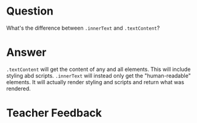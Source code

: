 # Question

What's the difference between `.innerText` and `.textContent`?

# Answer

`.textContent` will get the content of any and all elements. This will include styling abd scripts. `.innerText` will instead only get the "human-readable" elements. It will actually render styling and scripts and return what was rendered.

# Teacher Feedback
